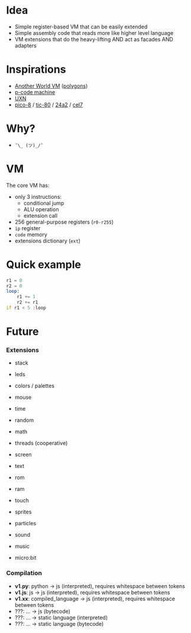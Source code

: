 # Idea

- Simple register-based VM that can be easily extended
- Simple assembly code that reads more like higher level language
- VM extensions that do the heavy-lifting AND act as facades AND adapters



# Inspirations

- [Another World VM](https://fabiensanglard.net/anotherWorld_code_review/) ([polygons](https://fabiensanglard.net/another_world_polygons/))
- [p-code machine](https://en.wikipedia.org/wiki/P-code_machine)
- [UXN](https://100r.co/site/uxn.html)
- [pico-8](https://www.lexaloffle.com/dl/docs/pico-8_manual.html) / [tic-80](https://tic80.com/learn) / [24a2](https://24a2.routley.io) / [cel7](https://rxi.itch.io/cel7)



# Why?

- `¯\_ (ツ)_/¯`



# VM

The core VM has:

- only 3 instructions:
  - conditional jump
  - ALU operation
  - extension call
- 256 general-purpose registers (`r0-r255`)
- `ip` register
-  `code` memory
- extensions dictionary (`ext`)



# Quick example

```asm
r1 = 0
r2 = 0
loop:
    r1 += 1
    r2 += r1
if r1 < 5 :loop
```



# Future



### Extensions

- stack

- leds

- colors / palettes

- mouse

- time

- random

- math

- threads (cooperative)

- screen

- text

- rom

- ram

- touch

- sprites

- particles

- sound

- music

- micro:bit



### Compilation

- **v1.py**: python -> js (interpreted), requires whitespace between tokens
- **v1.js**: js -> js (interpreted), requires whitespace between tokens
- **v1.xx**: compiled_language -> js (interpreted), requires whitespace between tokens
- ???: ... -> js (bytecode)
- ???: ... -> static language (interpreted)
- ???: ... -> static language (bytecode)

